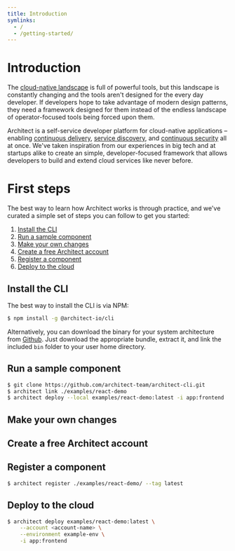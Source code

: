 ```yaml
---
title: Introduction
symlinks:
  - /
  - /getting-started/
---
```


# Introduction

The [cloud-native landscape](https://landscape.cncf.io/) is full of powerful tools, but this landscape is constantly changing and the tools aren't designed for the every day developer. If developers hope to take advantage of modern design patterns, they need a framework designed for them instead of the endless landscape of operator-focused tools being forced upon them.

Architect is a self-service developer platform for cloud-native applications – enabling [continuous delivery](/docs/how-it-works/continuous-delivery), [service discovery](/docs/how-it-works/service-discovery), and [continuous security](/docs/how-it-works/continuous-security) all at once. We've taken inspiration from our experiences in big tech and at startups alike to create an simple, developer-focused framework that allows developers to build and extend cloud services like never before.

# First steps

The best way to learn how Architect works is through practice, and we've curated a simple set of steps you can follow to get you started:

1. [Install the CLI](#install-the-cli)
2. [Run a sample component](#run-a-sample-component)
3. [Make your own changes](#make-your-own-changes)
4. [Create a free Architect account](#create-a-free-architect-account)
5. [Register a component](#register-a-component)
6. [Deploy to the cloud](#deploy-to-the-cloud)

## Install the CLI

The best way to install the CLI is via NPM:

```bash
$ npm install -g @architect-io/cli
```

Alternatively, you can download the binary for your system architecture from [Github](https://github.com/architect-team/architect-cli/releases/latest). Just download the appropriate bundle, extract it, and link the included `bin` folder to your user home directory.

## Run a sample component

```sh
$ git clone https://github.com/architect-team/architect-cli.git
$ architect link ./examples/react-demo
$ architect deploy --local examples/react-demo:latest -i app:frontend
```

## Make your own changes

## Create a free Architect account

## Register a component

```sh
$ architect register ./examples/react-demo/ --tag latest
```

## Deploy to the cloud

```sh
$ architect deploy examples/react-demo:latest \
    --account <account-name> \
    --environment example-env \
    -i app:frontend
```
